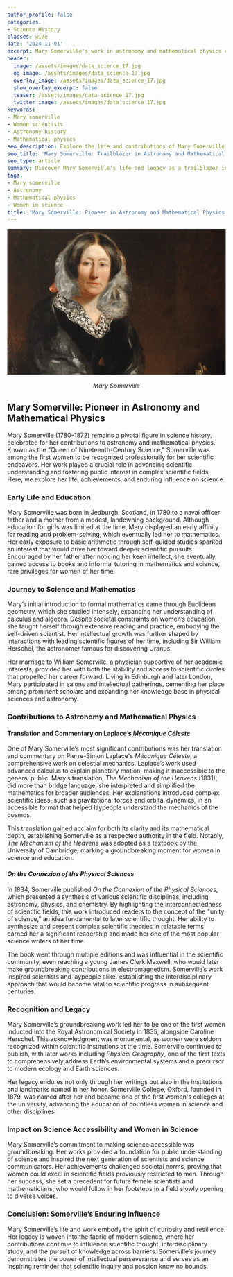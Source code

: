 ```yaml
---
author_profile: false
categories:
- Science History
classes: wide
date: '2024-11-01'
excerpt: Mary Somerville's work in astronomy and mathematical physics earned her recognition as one of the first female scientists, making complex scientific concepts accessible.
header:
  image: /assets/images/data_science_17.jpg
  og_image: /assets/images/data_science_17.jpg
  overlay_image: /assets/images/data_science_17.jpg
  show_overlay_excerpt: false
  teaser: /assets/images/data_science_17.jpg
  twitter_image: /assets/images/data_science_17.jpg
keywords:
- Mary somerville
- Women scientists
- Astronomy history
- Mathematical physics
seo_description: Explore the life and contributions of Mary Somerville, a pioneering female scientist in astronomy and mathematical physics who opened the doors of scientific knowledge to the public.
seo_title: 'Mary Somerville: Trailblazer in Astronomy and Mathematical Physics'
seo_type: article
summary: Discover Mary Somerville's life and legacy as a trailblazer in science, whose accessible writings in astronomy and physics inspired generations.
tags:
- Mary somerville
- Astronomy
- Mathematical physics
- Women in science
title: 'Mary Somerville: Pioneer in Astronomy and Mathematical Physics'
---
```


<p align="center">
  <img src="/assets/images/biographies/marysomerville.jpg" alt="Example Image">
</p>
<p align="center"><i>Mary Somerville</i></p>

## Mary Somerville: Pioneer in Astronomy and Mathematical Physics

Mary Somerville (1780–1872) remains a pivotal figure in science history, celebrated for her contributions to astronomy and mathematical physics. Known as the "Queen of Nineteenth-Century Science," Somerville was among the first women to be recognized professionally for her scientific endeavors. Her work played a crucial role in advancing scientific understanding and fostering public interest in complex scientific fields. Here, we explore her life, achievements, and enduring influence on science.

### Early Life and Education

Mary Somerville was born in Jedburgh, Scotland, in 1780 to a naval officer father and a mother from a modest, landowning background. Although education for girls was limited at the time, Mary displayed an early affinity for reading and problem-solving, which eventually led her to mathematics. Her early exposure to basic arithmetic through self-guided studies sparked an interest that would drive her toward deeper scientific pursuits. Encouraged by her father after noticing her keen intellect, she eventually gained access to books and informal tutoring in mathematics and science, rare privileges for women of her time.

### Journey to Science and Mathematics

Mary’s initial introduction to formal mathematics came through Euclidean geometry, which she studied intensely, expanding her understanding of calculus and algebra. Despite societal constraints on women’s education, she taught herself through extensive reading and practice, embodying the self-driven scientist. Her intellectual growth was further shaped by interactions with leading scientific figures of her time, including Sir William Herschel, the astronomer famous for discovering Uranus.

Her marriage to William Somerville, a physician supportive of her academic interests, provided her with both the stability and access to scientific circles that propelled her career forward. Living in Edinburgh and later London, Mary participated in salons and intellectual gatherings, cementing her place among prominent scholars and expanding her knowledge base in physical sciences and astronomy.

### Contributions to Astronomy and Mathematical Physics

#### Translation and Commentary on Laplace’s *Mécanique Céleste*

One of Mary Somerville’s most significant contributions was her translation and commentary on Pierre-Simon Laplace's *Mécanique Céleste*, a comprehensive work on celestial mechanics. Laplace’s work used advanced calculus to explain planetary motion, making it inaccessible to the general public. Mary’s translation, *The Mechanism of the Heavens* (1831), did more than bridge language; she interpreted and simplified the mathematics for broader audiences. Her explanations introduced complex scientific ideas, such as gravitational forces and orbital dynamics, in an accessible format that helped laypeople understand the mechanics of the cosmos.

This translation gained acclaim for both its clarity and its mathematical depth, establishing Somerville as a respected authority in the field. Notably, *The Mechanism of the Heavens* was adopted as a textbook by the University of Cambridge, marking a groundbreaking moment for women in science and education.

#### *On the Connexion of the Physical Sciences*

In 1834, Somerville published *On the Connexion of the Physical Sciences*, which presented a synthesis of various scientific disciplines, including astronomy, physics, and chemistry. By highlighting the interconnectedness of scientific fields, this work introduced readers to the concept of the "unity of science," an idea fundamental to later scientific thought. Her ability to synthesize and present complex scientific theories in relatable terms earned her a significant readership and made her one of the most popular science writers of her time.

The book went through multiple editions and was influential in the scientific community, even reaching a young James Clerk Maxwell, who would later make groundbreaking contributions in electromagnetism. Somerville’s work inspired scientists and laypeople alike, establishing the interdisciplinary approach that would become vital to scientific progress in subsequent centuries.

### Recognition and Legacy

Mary Somerville’s groundbreaking work led her to be one of the first women inducted into the Royal Astronomical Society in 1835, alongside Caroline Herschel. This acknowledgment was monumental, as women were seldom recognized within scientific institutions at the time. Somerville continued to publish, with later works including *Physical Geography*, one of the first texts to comprehensively address Earth’s environmental systems and a precursor to modern ecology and Earth sciences.

Her legacy endures not only through her writings but also in the institutions and landmarks named in her honor. Somerville College, Oxford, founded in 1879, was named after her and became one of the first women's colleges at the university, advancing the education of countless women in science and other disciplines.

### Impact on Science Accessibility and Women in Science

Mary Somerville’s commitment to making science accessible was groundbreaking. Her works provided a foundation for public understanding of science and inspired the next generation of scientists and science communicators. Her achievements challenged societal norms, proving that women could excel in scientific fields previously restricted to men. Through her success, she set a precedent for future female scientists and mathematicians, who would follow in her footsteps in a field slowly opening to diverse voices.

### Conclusion: Somerville’s Enduring Influence

Mary Somerville’s life and work embody the spirit of curiosity and resilience. Her legacy is woven into the fabric of modern science, where her contributions continue to influence scientific thought, interdisciplinary study, and the pursuit of knowledge across barriers. Somerville’s journey demonstrates the power of intellectual perseverance and serves as an inspiring reminder that scientific inquiry and passion know no bounds.
